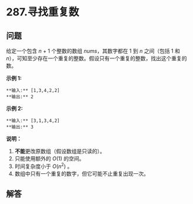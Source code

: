 # 287.寻找重复数

## 问题

给定一个包含 *n* \+ 1 个整数的数组 *nums*，其数字都在 1 到 *n* 之间（包括 1 和 *n*），可知至少存在一个重复的整数。假设只有一个重复的整数，找出这个重复的数。

**示例 1:**

```
**输入:** [1,3,4,2,2]
**输出:** 2

```

**示例 2:**

```
**输入:** [3,1,3,4,2]
**输出:** 3

```

**说明：**

1. **不能**更改原数组（假设数组是只读的）。
2. 只能使用额外的 *O*(1) 的空间。
3. 时间复杂度小于 *O*(*n*<sup>2</sup>) 。
4. 数组中只有一个重复的数字，但它可能不止重复出现一次。



## 解答

